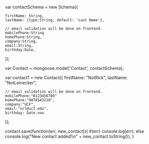 var contactSchema = new Schema({

    firstName: String,
    lastName: {type:String, default: 'Last Name'},

    // email validation will be done on frontend.
    mobilePhone:String
    homePhone:String,
    company:String,
    email:String,
    birthday:Date,
});

var Contact = mongoose.model('Contact', contactSchema);

var contact1 = new Contact({
    firstName: "NotRick",
    lastName: "NotLeinecker",

    // email validation will be done on frontend.
    mobilePhone:"0123456789"
    homePhone:"9876543210",
    company:"UCF",
    email:"nrl@ucf.edu",
    birthday: Date.now
});

contact.save(function(err, new_contact)){
    if(err) console.log(err);
    else console.log("New contact added!\n" + new_contact.toString());
}
